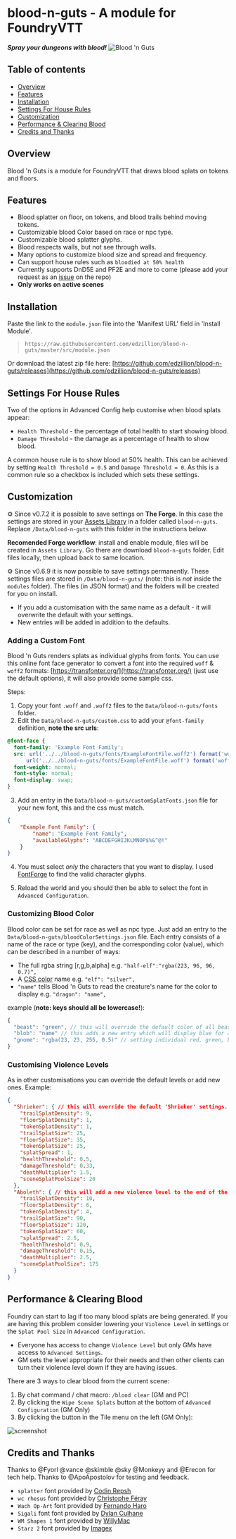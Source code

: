 
# blood-n-guts - A module for FoundryVTT

***Spray your dungeons with blood!***
![Blood 'n Guts](./media/blood-n-guts-sting.gif)

## Table of contents

* [Overview](#overview)
* [Features](#features)
* [Installation](#installation)
* [Settings For House Rules](#settings-for-house-rules)
* [Customization](#customization)
* [Performance & Clearing Blood](#performance-&-clearing-blood)
* [Credits and Thanks](#credits-and-thanks)

## Overview

Blood 'n Guts is a module for FoundryVTT that draws blood splats on tokens and floors.

## Features

* Blood splatter on floor, on tokens, and blood trails behind moving tokens.
* Customizable blood Color based on race or npc type.
* Customizable blood splatter glyphs.
* Blood respects walls, but not see through walls.
* Many options to customize blood size and spread and frequency.
* Can support house rules such as `bloodied at 50% health`
* Currently supports DnD5E and PF2E and more to come (please add your request as an [issue](https://github.com/edzillion/blood-n-guts/issues) on the repo)
* **Only works on active scenes**

## Installation

Paste the link to the `module.json` file into the 'Manifest URL' field in 'Install Module'.
> `https://raw.githubusercontent.com/edzillion/blood-n-guts/master/src/module.json`

Or download the latest zip file here: [https://github.com/edzillion/blood-n-guts/releases](https://github.com/edzillion/blood-n-guts/releases)

## Settings For House Rules

Two of the options in Advanced Config help customise when blood splats appear:

* `Health Threshold` - the percentage of total health to start showing blood.
* `Damage Threshold` - the damage as a percentage of health to show blood.

A common house rule is to show blood at 50% health. This can be achieved by setting `Health Threshold = 0.5` and `Damage Threshold = 0`. As this is a common rule so a checkbox is included which sets these settings.

## Customization

⚙️ Since v0.7.2 it is possible to save settings on **The Forge**. In this case the settings are stored in your [Assets Library](https://forge-vtt.com/assets/browse#/) in a folder called `blood-n-guts`. Replace `/Data/blood-n-guts` with this folder in the instructions below.

**Recomended Forge workflow**: install and enable module, files will be created in `Assets Library`. Go there are download `blood-n-guts` folder. Edit files locally, then upload back to same location.

⚙️ Since v0.6.9 it is now possible to save settings permanently. These settings files are stored in `/Data/blood-n-guts/` (note: this is *not* inside the `modules` folder). The files (in JSON format) and the folders will be created for you on install.

* If you add a customisation with the same name as a default - it will overwrite the default with your settings.
* New entries will be added in addition to the defaults.

### Adding a Custom Font

Blood 'n Guts renders splats as individual glyphs from fonts. You can use this online font face generator to convert a font into the required `woff` & `woff2` formats: [https://transfonter.org/](https://transfonter.org/) (just use the default options), it will also provide some sample css.

Steps:

1. Copy your font `.woff` and `.woff2` files to the `Data/blood-n-guts/fonts` folder.
2. Edit the `Data/blood-n-guts/custom.css` to add your `@font-family` definition, **note the src urls**:

```css
@font-face {
  font-family: 'Example Font Family';
  src: url('../../blood-n-guts/fonts/ExampleFontFile.woff2') format('woff2'),
      url('../../blood-n-guts/fonts/ExampleFontFile.woff') format('woff');
  font-weight: normal;
  font-style: normal;
  font-display: swap;
}
```

3. Add an entry in the `Data/blood-n-guts/customSplatFonts.json` file for your new font, this and the css must match.

```json
{
    "Example Font Family": {
        "name": "Example Font Family",
        "availableGlyphs": "ABCDEFGHIJKLMNOP$%&^@!"
    }
}
```

4. You must select *only* the characters that you want to display. I used [FontForge](https://fontforge.org) to find the valid character glyphs.

5. Reload the world and you should then be able to select the font in `Advanced Configuration`.

### Customizing Blood Color

Blood color can be set for race as well as npc type. Just add an entry to the `Data/blood-n-guts/bloodColorSettings.json` file. Each entry consists of a name of the race or type (key), and the corresponding color (value), which can be described in a number of ways:

* The full rgba string [r,g,b,alpha] e.g.  `"half-elf":"rgba(223, 96, 96, 0.7)",`
* A [CSS color](https://www.w3schools.com/cssref/css_colors.asp) name e.g.  `"elf": "silver",`
* `"name"` tells Blood 'n Guts to read the creature's name for the color to display e.g.  `"dragon": "name",`

example (**note: keys should all be lowercase!**):

```js
{
  "beast": "green", // this will override the default color of all beasts
  "blob": "name" // this adds a new entry which will display blue for a 'blue blob' red for a 'red blob' etc.
  "gnome": "rgba(23, 23, 255, 0.5)" // setting individual red, green, blue, alpha
}
```

### Customising Violence Levels

As in other customisations you can override the default levels or add new ones. Example:

```json
{
  "Shrieker": { // this will override the default 'Shrieker' settings.
    "trailSplatDensity": 9,
    "floorSplatDensity": 1,
    "tokenSplatDensity": 1,
    "trailSplatSize": 25,
    "floorSplatSize": 35,
    "tokenSplatSize": 25,
    "splatSpread": 1,
    "healthThreshold": 0.5,
    "damageThreshold": 0.33,
    "deathMultiplier": 1.5,
    "sceneSplatPoolSize": 20
  },
  "Aboleth": { // this will add a new violence level to the end of the list.
    "trailSplatDensity": 10,
    "floorSplatDensity": 6,
    "tokenSplatDensity": 4,
    "trailSplatSize": 90,
    "floorSplatSize": 120,
    "tokenSplatSize": 60,
    "splatSpread": 2.5,
    "healthThreshold": 0.9,
    "damageThreshold": 0.15,
    "deathMultiplier": 2.5,
    "sceneSplatPoolSize": 175
  }
}
```

## Performance & Clearing Blood

Foundry can start to lag if too many blood splats are being generated. If you are having this problem consider lowering your `Violence Level` in settings or the `Splat Pool Size` in `Advanced Configuration`.

* Everyone has access to change `Violence Level` but only GMs have access to `Advanced Settings`.
* GM sets the level appropriate for their needs and then other clients can turn their violence level down if they are having issues.

There are 3 ways to clear blood from the current scene:

1. By chat command / chat macro: `/blood clear` (GM and PC)
1. By clicking the `Wipe Scene Splats` button at the bottom of `Advanced Configuration` (GM Only)
1. By clicking the button in the Tile menu on the left (GM Only):

![screenshot](./media/screenshot.png#right)

## Credits and Thanks

Thanks to @Fyorl @vance @skimble @sky @Monkeyy and @Erecon for tech help. Thanks to @ApoApostolov for testing and feedback.

* `splatter` font provided by [Codin Repsh]( https://www.dafont.com/profile.php?user=362757)
* `wc rhesus` font provided by [Christophe Féray](http://www.atypeekdesign.com )
* `Wach Op-Art` font provided by [Fernando Haro](https://defharo.com)
* `Sigali` font font provided by [Dylan Culhane](https://www.dafont.com/profile.php?user=931672)
* `WM Shapes 1` font provided by [WillyMac](https://www.dafont.com/willymac.d527)
* `Starz 2` font provided by [Imagex](http://www.imagex-fonts.com)
